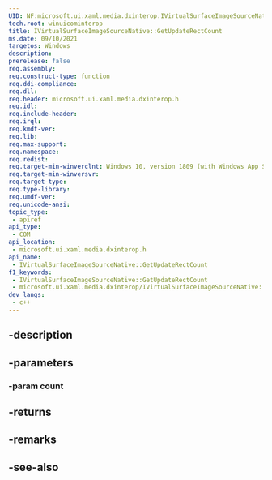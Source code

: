 ```yaml
---
UID: NF:microsoft.ui.xaml.media.dxinterop.IVirtualSurfaceImageSourceNative.GetUpdateRectCount
tech.root: winuicominterop
title: IVirtualSurfaceImageSourceNative::GetUpdateRectCount
ms.date: 09/10/2021
targetos: Windows
description: 
prerelease: false
req.assembly: 
req.construct-type: function
req.ddi-compliance: 
req.dll: 
req.header: microsoft.ui.xaml.media.dxinterop.h
req.idl: 
req.include-header: 
req.irql: 
req.kmdf-ver: 
req.lib: 
req.max-support: 
req.namespace: 
req.redist: 
req.target-min-winverclnt: Windows 10, version 1809 (with Windows App SDK 0.5 or later)
req.target-min-winversvr: 
req.target-type: 
req.type-library: 
req.umdf-ver: 
req.unicode-ansi: 
topic_type:
 - apiref
api_type:
 - COM
api_location:
 - microsoft.ui.xaml.media.dxinterop.h
api_name:
 - IVirtualSurfaceImageSourceNative::GetUpdateRectCount
f1_keywords:
 - IVirtualSurfaceImageSourceNative::GetUpdateRectCount
 - microsoft.ui.xaml.media.dxinterop/IVirtualSurfaceImageSourceNative::GetUpdateRectCount
dev_langs:
 - c++
---
```


## -description

## -parameters

### -param count

## -returns

## -remarks

## -see-also

